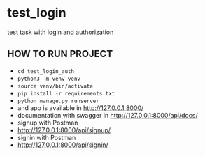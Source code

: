 # test_login
test task with login and authorization

## HOW TO RUN PROJECT
- `cd test_login_auth`
- `python3 -m venv venv`
- `source venv/bin/activate`
- `pip install -r requirements.txt`
- `python manage.py runserver`
- 
  and app is available in http://127.0.0.1:8000/
-  documentation with swagger in http://127.0.0.1:8000/api/docs/
-  signup with Postman
-  http://127.0.0.1:8000/api/signup/
-  signin with Postman
-  http://127.0.0.1:8000/api/signin/

